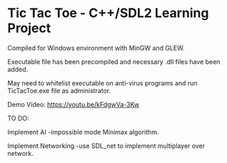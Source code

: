 # Tic Tac Toe - C++/SDL2 Learning Project
Compiled for Windows environment with MinGW and GLEW.

Executable file has been precompiled and necessary .dll files have been added.

May need to whitelist executable on anti-virus programs and run TicTacToe.exe file as administrator.

Demo Video: https://youtu.be/kFdgwVa-3Kw

TO DO:

Implement AI
-impossible mode Minimax algorithm.

Implement Networking
-use SDL_net to implement multiplayer over network.
